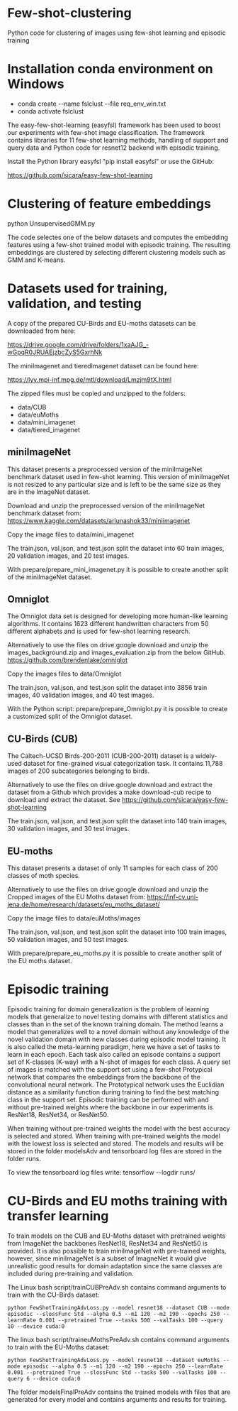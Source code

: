 # Few-shot-clustering
Python code for clustering of images using few-shot learning and episodic training

# Installation conda environment on Windows

- conda create --name fslclust --file req_env_win.txt
- conda activate fslclust

The easy-few-shot-learning (easyfsl) framework has been used to boost our experiments with few-shot image classification. 
The framework contains libraries for 11 few-shot learning methods, handling of support and query data and Python code for resnet12 backend with episodic training.

Install the Python library easyfsl "pip install easyfsl" or use the GitHub:

https://github.com/sicara/easy-few-shot-learning

# Clustering of feature embeddings

python UnsupervisedGMM.py 

The code selectes one of the below datasets and computes the embedding features using a few-shot trained model with episodic training.
The resulting embeddings are clustered by selecting different clustering models such as GMM and K-means.

# Datasets used for training, validation, and testing
A copy of the prepared CU-Birds and EU-moths datasets can be downloaded from here:

https://drive.google.com/drive/folders/1xaAJG_-wGpqR0JRUAEjzbcZyS5GxrhNk

The miniImagenet and tieredImagenet dataset can be found here:

https://lyy.mpi-inf.mpg.de/mtl/download/Lmzjm9tX.html

The zipped files must be copied and unzipped to the folders:

 - data/CUB
 - data/euMoths
 - data/mini_imagenet
 - data/tiered_imagenet

## miniImageNet
This dataset presents a preprocessed version of the miniImageNet benchmark dataset used in few-shot learning. This version of miniImageNet is not resized to any particular size and is left to be the same size as they are in the ImageNet dataset.

Download and unzip the preprocessed version of the miniImageNet benchmark dataset from: https://www.kaggle.com/datasets/arjunashok33/miniimagenet

Copy the image files to data/mini_imagenet

The train.json, val.json, and test.json split the dataset into 60 train images, 20 validation images, and 20 test images.

With prepare/prepare_mini_imagenet.py it is possible to create another split of the miniImageNet dataset.

## Omniglot
The Omniglot data set is designed for developing more human-like learning algorithms. It contains 1623 different handwritten characters from 50 different alphabets and is used for few-shot learning research.

Alternatively to use the files on drive.google download and unzip the images_background.zip and images_evaluation.zip from the below GitHub. https://github.com/brendenlake/omniglot

Copy the images files to data/Omniglot

The train.json, val.json, and test.json split the dataset into 3856 train images, 40 validation images, and 40 test images.

With the Python script: prepare/prepare_Omniglot.py it is possible to create a customized split of the Omniglot dataset.

## CU-Birds (CUB)
The Caltech-UCSD Birds-200-2011 (CUB-200-2011) dataset is a widely-used dataset for fine-grained visual categorization task. It contains 11,788 images of 200 subcategories belonging to birds.

Alternatively to use the files on drive.google download and extract the dataset from a Github which provides a make download-cub recipe to download and extract the dataset. See https://github.com/sicara/easy-few-shot-learning

The train.json, val.json, and test.json split the dataset into 140 train images, 30 validation images, and 30 test images.

## EU-moths
This dataset presents a dataset of only 11 samples for each class of 200 classes of moth species.

Alternatively to use the files on drive.google download and unzip the Cropped images of the EU Moths dataset from: https://inf-cv.uni-jena.de/home/research/datasets/eu_moths_dataset/

Copy the image files to data/euMoths/images

The train.json, val.json, and test.json split the dataset into 100 train images, 50 validation images, and 50 test images.

With prepare/prepare_eu_moths.py it is possible to create another split of the EU moths dataset.

# Episodic training
Episodic training for domain generalization is the problem of learning models that generalize to novel testing domains with different statistics and classes than in the set of the known training domain. The method learns a model that generalizes well to a novel domain without any knowledge of the novel validation domain with new classes during episodic model training. It is also called the meta-learning paradigm, here we have a set of tasks to learn in each epoch. Each task also called an episode contains a support set of K-classes (K-way) with a N-shot of images for each class. A query set of images is matched with the support set using a few-shot Protypical network that compares the embeddings from the backbone of the convolutional neural network. The Prototypical network uses the Euclidian distance as a similarity function during training to find the best matching class in the support set. Episodic training can be performed with and without pre-trained weights where the backbone in our experiments is ResNet18, ResNet34, or ResNet50.

When training without pre-trained weights the model with the best accuracy is selected and stored.
When training with pre-trained weights the model with the lowest loss is selected and stored.
The models and results will be stored in the folder modelsAdv and tensorboard log files are stored in the folder runs.

To view the tensorboard log files write: tensorflow --logdir runs/

# CU-Birds and EU moths training with transfer learning
To train models on the CUB and EU-Moths dataset with pretrained weights from ImageNet the backbones ResNet18, ResNet34 and ResNet50 is provided. It is also possible to train miniImageNet with pre-trained weights, however, since miniImageNet is a subset of ImagneNet it would give unrealistic good results for domain adaptation since the same classes are included during pre-training and validation.

The Linux bash script/trainCUBPreAdv.sh contains command arguments to train with the CU-Birds dataset:

    python FewShotTrainingAdvLoss.py --model resnet18 --dataset CUB --mode episodic --slossFunc Std --alpha 0.5 --m1 120 --m2 190 --epochs 250 --learnRate 0.001 --pretrained True --tasks 500 --valTasks 100 --query 10 --device cuda:0

The linux bash script/traineuMothsPreAdv.sh contains command arguments to train with the EU-Moths dataset:

    python FewShotTrainingAdvLoss.py --model resnet18 --dataset euMoths --mode episodic --alpha 0.5 --m1 120 --m2 190 --epochs 250 --learnRate 0.001 --pretrained True --slossFunc Std --tasks 500 --valTasks 100 --query 6 --device cuda:0

The folder modelsFinalPreAdv contains the trained models with files that are generated for every model and contains arguments and results for training.
